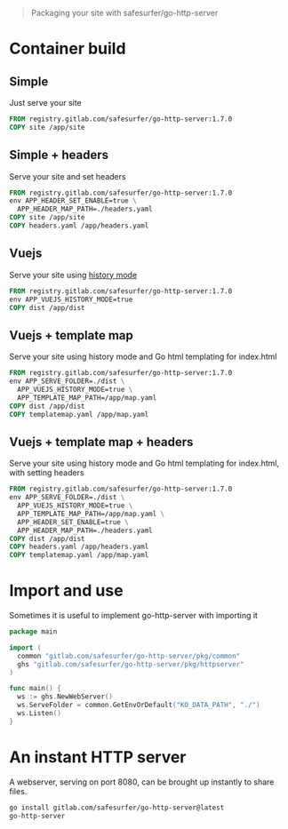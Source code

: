 > Packaging your site with safesurfer/go-http-server

# Container build

## Simple

Just serve your site

```dockerfile
FROM registry.gitlab.com/safesurfer/go-http-server:1.7.0
COPY site /app/site
```

## Simple + headers

Serve your site and set headers

```dockerfile
FROM registry.gitlab.com/safesurfer/go-http-server:1.7.0
env APP_HEADER_SET_ENABLE=true \
  APP_HEADER_MAP_PATH=./headers.yaml
COPY site /app/site
COPY headers.yaml /app/headers.yaml
```

## Vuejs

Serve your site using [history mode](https://router.vuejs.org/guide/essentials/history-mode.html)

```dockerfile
FROM registry.gitlab.com/safesurfer/go-http-server:1.7.0
env APP_VUEJS_HISTORY_MODE=true
COPY dist /app/dist
```

## Vuejs + template map

Serve your site using history mode and Go html templating for index.html

```dockerfile
FROM registry.gitlab.com/safesurfer/go-http-server:1.7.0
env APP_SERVE_FOLDER=./dist \
  APP_VUEJS_HISTORY_MODE=true \
  APP_TEMPLATE_MAP_PATH=/app/map.yaml
COPY dist /app/dist
COPY templatemap.yaml /app/map.yaml
```

## Vuejs + template map + headers

Serve your site using history mode and Go html templating for index.html, with setting headers

```dockerfile
FROM registry.gitlab.com/safesurfer/go-http-server:1.7.0
env APP_SERVE_FOLDER=./dist \
  APP_VUEJS_HISTORY_MODE=true \
  APP_TEMPLATE_MAP_PATH=/app/map.yaml \
  APP_HEADER_SET_ENABLE=true \
  APP_HEADER_MAP_PATH=./headers.yaml
COPY dist /app/dist
COPY headers.yaml /app/headers.yaml
COPY templatemap.yaml /app/map.yaml
```

# Import and use

Sometimes it is useful to implement go-http-server with importing it

```go
package main

import (
  common "gitlab.com/safesurfer/go-http-server/pkg/common"
  ghs "gitlab.com/safesurfer/go-http-server/pkg/httpserver"
)

func main() {
  ws := ghs.NewWebServer()
  ws.ServeFolder = common.GetEnvOrDefault("KO_DATA_PATH", "./")
  ws.Listen()
}
```

# An instant HTTP server

A webserver, serving on port 8080, can be brought up instantly to share files.

```bash
go install gitlab.com/safesurfer/go-http-server@latest
go-http-server
```
